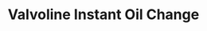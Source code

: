 ---
title: "Valvoline Instant Oil Change"
url: /des-moines/valvoline-instant-oil-change/
shop: car repair
---